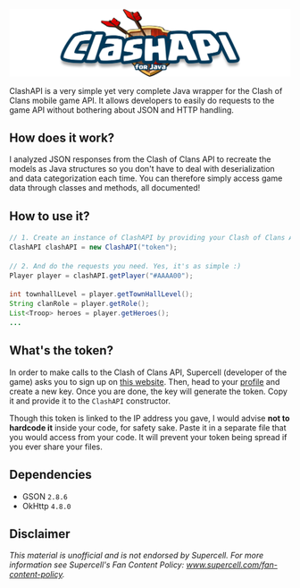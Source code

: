 ![ClashAPI logo](/src/main/resources/logo.png)

ClashAPI is a very simple yet very complete Java wrapper for the Clash of Clans mobile game API. It allows developers to easily do requests to the game API without bothering about JSON and HTTP handling.

## How does it work?
I analyzed JSON responses from the Clash of Clans API to recreate the models as Java structures so you don't have to deal with deserialization and data categorization each time. You can therefore simply access game data through classes and methods, all documented!

## How to use it?
```java
// 1. Create an instance of ClashAPI by providing your Clash of Clans API token to the constructor
ClashAPI clashAPI = new ClashAPI("token");

// 2. And do the requests you need. Yes, it's as simple :)
Player player = clashAPI.getPlayer("#AAAA00");

int townhallLevel = player.getTownHallLevel();
String clanRole = player.getRole();
List<Troop> heroes = player.getHeroes();
...
```

## What's the token?
In order to make calls to the Clash of Clans API, Supercell (developer of the game) asks you to sign up on [this website](https://developer.clashofclans.com/#/register). Then, head to your [profile](https://developer.clashofclans.com/#/account) and create a new key. Once you are done, the key will generate the token. Copy it and provide it to the `ClashAPI` constructor.

Though this token is linked to the IP address you gave, I would advise **not to hardcode it** inside your code, for safety sake. Paste it in a separate file that you would access from your code. It will prevent your token being spread if you ever share your files.

## Dependencies
* GSON `2.8.6`
* OkHttp `4.8.0`

## Disclaimer
*This material is unofficial and is not endorsed by Supercell. For more information see Supercell's Fan Content Policy: www.supercell.com/fan-content-policy.*